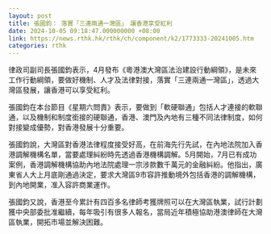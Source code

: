 ```yaml
---
layout: post
title: 張國鈞： 落實「三連兩通一灣區」　讓香港享受紅利
date: 2024-10-05 09:18:47.000000000 +08:00
link: https://news.rthk.hk/rthk/ch/component/k2/1773333-20241005.htm
categories: rthk
---
```


律政司副司長張國鈞表示，4月發布《粵港澳大灣區法治建設行動綱領》，是未來工作行動綱領，要做好機制、人才及法律對接，落實「三連兩通一灣區」，透過大灣區發展，讓香港可以享受紅利。

張國鈞在本台節目《星期六問責》表示，要做到「軟硬聯通」包括人才連接的軟聯通，以及機制和制度銜接的硬聯通，香港、澳門及內地有三種不同法律制度，如何對接變成優勢，對香港發展十分重要。

張國鈞說，大灣區對香港法律程度接受好高，在前海先行先試，在內地法院加入香港調解機構名單，當要處理糾紛時先透過香港機構調解。5月開始，7月已有成功案例，香港調解機構協助內地法院處理一宗涉款數千萬元的金融糾紛。他指出，廣東省人大上月底剛通過決定，要求大灣區9市容許推動境外包括香港的調解機構，到內地開業，准入容許商業運作。

張國鈞又說，香港至今累計有四百多名律師考獲牌照可以在大灣區執業，試行計劃獲中央部委批准繼續，每年吸引有很多人報名，當局近年積極協助港澳律師在大灣區執業，開拓市場並解決困難。
